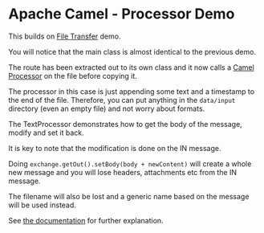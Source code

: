# Apache Camel - Processor Demo

This builds on [File Transfer](../01FileTransfer/README.md) demo.

You will notice that the main class is almost identical to the previous demo.

The route has been extracted out to its own class and it now calls a [Camel Processor](https://camel.apache.org/processor.html) on the file before copying it.

The processor in this case is just appending some text and a timestamp to the end of the file.
Therefore, you can put anything in the `data/input` directory (even an empty file) and not worry about formats.

The TextProcessor demonstrates how to get the body of the message, modify and set it back.

It is key to note that the modification is done on the IN message.

Doing `exchange.getOut().setBody(body + newContent)` will create a whole new message and you will lose headers, attachments etc from the IN message.

The filename will also be lost and a generic name based on the message will be used instead.

See [the documentation](https://camel.apache.org/using-getin-or-getout-methods-on-exchange.html) for further explanation.
